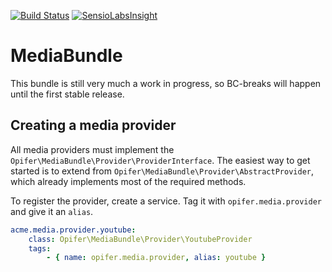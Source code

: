 [![Build Status](https://travis-ci.org/Opifer/MediaBundle.svg)](https://travis-ci.org/Opifer/MediaBundle)
[![SensioLabsInsight](https://insight.sensiolabs.com/projects/7bab65ce-147b-4148-90b2-81ea8454ebf0/mini.png)](https://insight.sensiolabs.com/projects/7bab65ce-147b-4148-90b2-81ea8454ebf0)

MediaBundle
===========

This bundle is still very much a work in progress, so BC-breaks will happen until the first stable release.

Creating a media provider
-------------------------

All media providers must implement the `Opifer\MediaBundle\Provider\ProviderInterface`.
The easiest way to get started is to extend from `Opifer\MediaBundle\Provider\AbstractProvider`,
which already implements most of the required methods.

To register the provider, create a service. Tag it with `opifer.media.provider` and give it an `alias`.

```yaml
acme.media.provider.youtube:
    class: Opifer\MediaBundle\Provider\YoutubeProvider
    tags:
        - { name: opifer.media.provider, alias: youtube }
```
